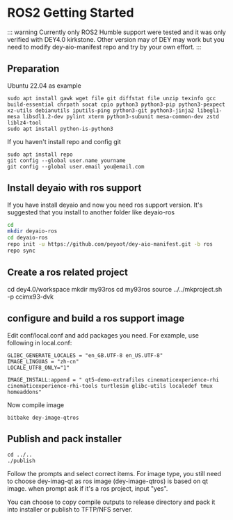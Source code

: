 # ROS2 Getting Started

::: warning
Currently only ROS2 Humble support were tested and it was only verified with DEY4.0  kirkstone. Other version may of DEY may work but you need to modify dey-aio-manifest repo and try by your own effort.
:::
## Preparation  
Ubuntu 22.04 as example
```
sudo apt install gawk wget file git diffstat file unzip texinfo gcc build-essential chrpath socat cpio python3 python3-pip python3-pexpect xz-utils debianutils iputils-ping python3-git python3-jinja2 libegl1-mesa libsdl1.2-dev pylint xterm python3-subunit mesa-common-dev zstd liblz4-tool
sudo apt install python-is-python3
```
If you haven't install repo and config git 
```
sudo apt install repo
git config --global user.name yourname
git config --global user.email you@email.com
```

## Install deyaio with ros support
If you have install deyaio and now you need ros support version. It's suggested that you install to another folder like deyaio-ros
```bash
cd
mkdir deyaio-ros
cd deyaio-ros
repo init -u https://github.com/peyoot/dey-aio-manifest.git -b ros
repo sync
```

## Create a ros related project
cd dey4.0/workspace
mkdir my93ros
cd my93ros
source ../../mkproject.sh -p ccimx93-dvk

## configure and build a ros support image
Edit conf/local.conf and add packages you need. For example, use following in local.conf:
```
GLIBC_GENERATE_LOCALES = "en_GB.UTF-8 en_US.UTF-8"
IMAGE_LINGUAS = "zh-cn"
LOCALE_UTF8_ONLY="1"

IMAGE_INSTALL:append = " qt5-demo-extrafiles cinematicexperience-rhi cinematicexperience-rhi-tools turtlesim glibc-utils localedef tmux homeaddons"

```
Now compile image
```
bitbake dey-image-qtros
```

## Publish and pack installer
```
cd ../..
./publish
```
Follow the prompts and select correct items. 
For image type, you still need to choose dey-imag-qt as ros image (dey-image-qtros) is based on qt image.
when prompt ask if it's a ros project, input "yes".

You can choose to copy compile outputs to release directory and pack it into installer or publish to TFTP/NFS server.


